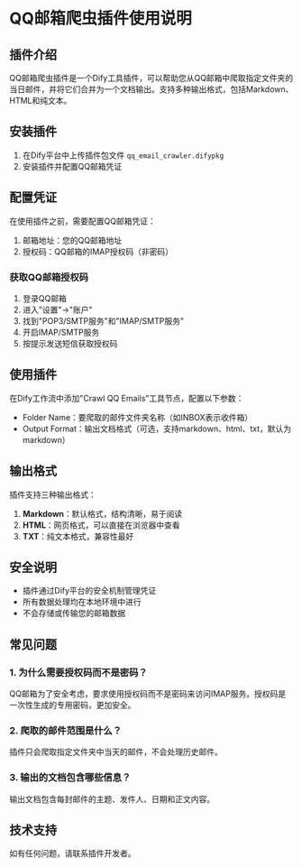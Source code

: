 # QQ邮箱爬虫插件使用说明

## 插件介绍

QQ邮箱爬虫插件是一个Dify工具插件，可以帮助您从QQ邮箱中爬取指定文件夹的当日邮件，并将它们合并为一个文档输出。支持多种输出格式，包括Markdown、HTML和纯文本。

## 安装插件

1. 在Dify平台中上传插件包文件 `qq_email_crawler.difypkg`
2. 安装插件并配置QQ邮箱凭证

## 配置凭证

在使用插件之前，需要配置QQ邮箱凭证：

1. 邮箱地址：您的QQ邮箱地址
2. 授权码：QQ邮箱的IMAP授权码（非密码）

### 获取QQ邮箱授权码

1. 登录QQ邮箱
2. 进入"设置"->"账户"
3. 找到"POP3/SMTP服务"和"IMAP/SMTP服务"
4. 开启IMAP/SMTP服务
5. 按提示发送短信获取授权码

## 使用插件

在Dify工作流中添加"Crawl QQ Emails"工具节点，配置以下参数：

- Folder Name：要爬取的邮件文件夹名称（如INBOX表示收件箱）
- Output Format：输出文档格式（可选，支持markdown、html、txt，默认为markdown）

## 输出格式

插件支持三种输出格式：

1. **Markdown**：默认格式，结构清晰，易于阅读
2. **HTML**：网页格式，可以直接在浏览器中查看
3. **TXT**：纯文本格式，兼容性最好

## 安全说明

- 插件通过Dify平台的安全机制管理凭证
- 所有数据处理均在本地环境中进行
- 不会存储或传输您的邮箱数据

## 常见问题

### 1. 为什么需要授权码而不是密码？

QQ邮箱为了安全考虑，要求使用授权码而不是密码来访问IMAP服务。授权码是一次性生成的专用密码，更加安全。

### 2. 爬取的邮件范围是什么？

插件只会爬取指定文件夹中当天的邮件，不会处理历史邮件。

### 3. 输出的文档包含哪些信息？

输出文档包含每封邮件的主题、发件人、日期和正文内容。

## 技术支持

如有任何问题，请联系插件开发者。
